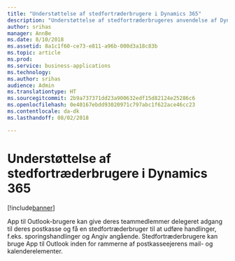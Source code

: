 ```yaml
---
title: "Understøttelse af stedfortræderbrugere i Dynamics 365"
description: "Understøttelse af stedfortræderbrugeres anvendelse af Dynamics 365 App for Outlook"
author: srihas
manager: AnnBe
ms.date: 8/10/2018
ms.assetid: 8a1c1f60-ce73-e811-a96b-000d3a18c83b
ms.topic: article
ms.prod: 
ms.service: business-applications
ms.technology: 
ms.author: srihas
audience: Admin
ms.translationtype: HT
ms.sourcegitcommit: 2b9a737371dd23a900632edf15d82124e25286c6
ms.openlocfilehash: 0e40167ebdd93020971c797abc1f622ace46cc23
ms.contentlocale: da-dk
ms.lasthandoff: 08/02/2018

---
```

# <a name="support-for-delegate-users-in-dynamics-365"></a>Understøttelse af stedfortræderbrugere i Dynamics 365


[!include[banner](../../includes/banner.md)]

App til Outlook-brugere kan give deres teammedlemmer delegeret adgang til deres postkasse og få en stedfortræderbruger til at udføre handlinger, f.eks. sporingshandlinger og Angiv angående. Stedfortræderbrugere kan bruge App til Outlook inden for rammerne af postkasseejerens mail- og kalenderelementer.

